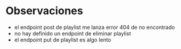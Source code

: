 # Observaciones

- el endpoint post de playlist me lanza error 404 de no encontrado
- no hay definido un endpoint de eliminar playlist
- el endpoint put de playlist es algo lento